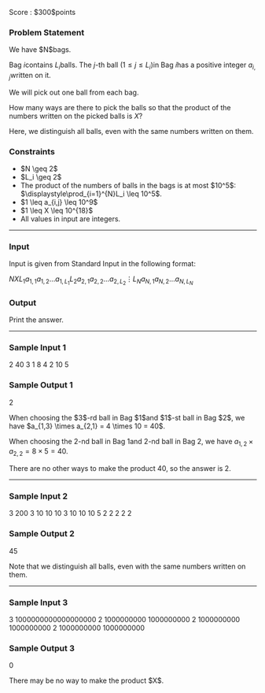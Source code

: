 
<div>

<span>

<span>

<p>
Score : $300$points
</p>

<div>

<section>

### **Problem Statement**

<p>
We have $N$bags.

Bag $i$contains $L_i$balls. The $j$-th ball $(1\leq j\leq L_i)$in Bag $i$has a positive integer $a_{i,j}$written on it.
</p>

<p>
We will pick out one ball from each bag.

How many ways are there to pick the balls so that the product of the numbers written on the picked balls is $X$?
</p>

<p>
Here, we distinguish all balls, even with the same numbers written on them.
</p>

</section>

</div>

<div>

<section>

### **Constraints**

<ul>

<li>
$N \geq 2$
</li>

<li>
$L_i \geq 2$
</li>

<li>
The product of the numbers of balls in the bags is at most $10^5$: $\displaystyle\prod_{i=1}^{N}L_i \leq 10^5$.
</li>

<li>
$1 \leq a_{i,j} \leq 10^9$
</li>

<li>
$1 \leq X \leq 10^{18}$
</li>

<li>
All values in input are integers.
</li>

</ul>

</section>

</div>

---

<div>

<div>

<section>

### **Input**

<p>
Input is given from Standard Input in the following format:
</p>

<div>

$N$$X$$L_1$$a_{1,1}$$a_{1,2}$$\ldots$$a_{1,L_1}$$L_2$$a_{2,1}$$a_{2,2}$$\ldots$$a_{2,L_2}$$\vdots$$L_N$$a_{N,1}$$a_{N,2}$$\ldots$$a_{N,L_N}$
</div>

</section>

</div>

<div>

<section>

### **Output**

<p>
Print the answer. 
</p>

</section>

</div>

</div>

---

<div>

<section>

### **Sample Input 1**

<div>

2 40
3 1 8 4
2 10 5

</div>

</section>

</div>

<div>

<section>

### **Sample Output 1**

<div>

2

</div>

<p>
When choosing the $3$-rd ball in Bag $1$and $1$-st ball in Bag $2$, we have $a_{1,3} \times a_{2,1} = 4 \times 10 = 40$.

When choosing the $2$-nd ball in Bag $1$and $2$-nd ball in Bag $2$, we have $a_{1,2} \times a_{2,2} = 8 \times 5 = 40$.

There are no other ways to make the product $40$, so the answer is $2$.
</p>

</section>

</div>

---

<div>

<section>

### **Sample Input 2**

<div>

3 200
3 10 10 10
3 10 10 10
5 2 2 2 2 2

</div>

</section>

</div>

<div>

<section>

### **Sample Output 2**

<div>

45

</div>

<p>
Note that we distinguish all balls, even with the same numbers written on them.
</p>

</section>

</div>

---

<div>

<section>

### **Sample Input 3**

<div>

3 1000000000000000000
2 1000000000 1000000000
2 1000000000 1000000000
2 1000000000 1000000000

</div>

</section>

</div>

<div>

<section>

### **Sample Output 3**

<div>

0

</div>

<p>
There may be no way to make the product $X$.
</p>

</section>

</div>

</span>

</span>

</div>
